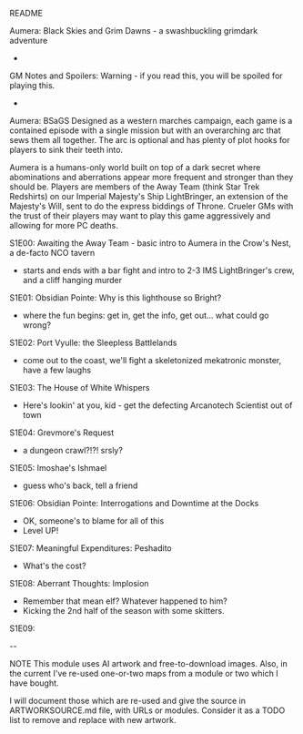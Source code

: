 README


Aumera: Black Skies and Grim Dawns - a swashbuckling grimdark adventure

-

GM Notes and Spoilers: Warning - if you read this, you will be spoiled for playing this. 

- 

Aumera: BSaGS
Designed as a western marches campaign, each game is a contained episode with a single mission but with an overarching arc that sews them all together. The arc is optional and has plenty of plot hooks for players to sink their teeth into. 

Aumera is a humans-only world built on top of a dark secret where abominations and aberrations appear more frequent and stronger than they should be.  Players are members of the Away Team (think Star Trek Redshirts) on our Imperial Majesty's Ship LightBringer, an extension of the Majesty's Will, sent to do the express biddings of Throne. Crueler GMs with the trust of their players may want to play this game aggressively and allowing for more PC deaths. 

S1E00: Awaiting the Away Team - basic intro to Aumera in the Crow's Nest, a de-facto NCO tavern
 - starts and ends with a bar fight and intro to 2-3 IMS LightBringer's crew, and a cliff hanging murder
 
S1E01: Obsidian Pointe: Why is this lighthouse so Bright? 
 - where the fun begins: get in, get the info, get out... what could go wrong?
   
S1E02: Port Vyulle: the Sleepless Battlelands 
 - come out to the coast, we'll fight a skeletonized mekatronic monster, have a few laughs

S1E03: The House of White Whispers
 - Here's lookin' at you, kid - get the defecting Arcanotech Scientist out of town

S1E04: Grevmore's Request 
 - a dungeon crawl?!?!  srsly?

S1E05: Imoshae's Ishmael
 - guess who's back, tell a friend

S1E06: Obsidian Pointe: Interrogations and Downtime at the Docks
 - OK, someone's to blame for all of this
 - Level UP! 

S1E07: Meaningful Expenditures: Peshadito
 - What's the cost?

S1E08: Aberrant Thoughts: Implosion
 - Remember that mean elf?  Whatever happened to him?
 - Kicking the 2nd half of the season with some skitters.

S1E09: 



--



NOTE
This module uses AI artwork and free-to-download images.  Also, in the current I've re-used one-or-two maps from a module or two which I have bought.   

I will document those which are re-used and give the source in ARTWORKSOURCE.md file, with URLs or modules.  Consider it as a TODO list to remove and replace with new artwork. 


